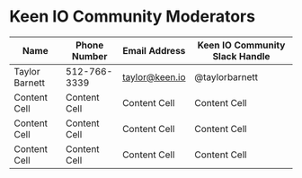 # Keen IO Community Moderators

| Name            | Phone Number  | Email Address   | Keen IO Community Slack Handle |
| -------------   | ------------- | -------------   | -------------                  |
| Taylor Barnett  | 512-766-3339  | taylor@keen.io  | @taylorbarnett                 |
| Content Cell    | Content Cell  | Content Cell    | Content Cell                   |
| Content Cell    | Content Cell  | Content Cell    | Content Cell                   |
| Content Cell    | Content Cell  | Content Cell    | Content Cell                   |

